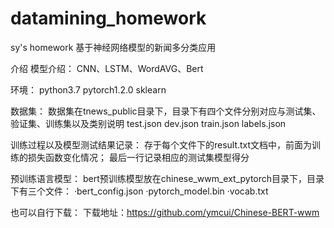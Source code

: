 # datamining_homework
sy's homework    基于神经网络模型的新闻多分类应用

介绍
模型介绍：
CNN、LSTM、WordAVG、Bert

环境：
python3.7
pytorch1.2.0
sklearn

数据集：
数据集在tnews_public目录下，目录下有四个文件分别对应与测试集、验证集、训练集以及类别说明
test.json
dev.json
train.json
labels.json

训练过程以及模型测试结果记录：
存于每个文件下的result.txt文档中，前面为训练的损失函数变化情况；
最后一行记录相应的测试集模型得分

预训练语言模型：
bert预训练模型放在chinese_wwm_ext_pytorch目录下，目录下有三个文件：
·bert_config.json
·pytorch_model.bin
·vocab.txt

也可以自行下载：
   下载地址：https://github.com/ymcui/Chinese-BERT-wwm
